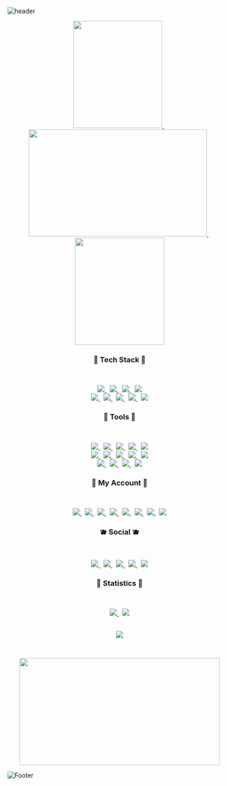   
<!-- 🐧 HEADER 🐧 --> 
![header](https://capsule-render.vercel.app/api?type=waving&color=gradient&height=250&section=header&text=Git%20PortFolio&fontSize=90&fontColor=fff)





<!-- 🐱 GIF 🐱 --> 
<p align="center">
<a href="https://user-images.githubusercontent.com/58620940/220406485-a53fccd9-e817-4f33-b97b-a302a3cde38b.gif"> 
<img src="https://user-images.githubusercontent.com/58620940/220406485-a53fccd9-e817-4f33-b97b-a302a3cde38b.gif" width="200" height="240">
</a> &nbsp 
<a href="https://user-images.githubusercontent.com/58620940/217849122-9dfeeb72-2958-40cc-a647-382bfb078cd8.gif"> 
<img src="https://user-images.githubusercontent.com/58620940/217849122-9dfeeb72-2958-40cc-a647-382bfb078cd8.gif" width="400"height="240">
</a> &nbsp 
<a href="https://user-images.githubusercontent.com/58620940/220406596-4421beb1-73c3-433c-98f9-a536e55b2beb.gif"> 	
<img src="https://user-images.githubusercontent.com/58620940/220406596-4421beb1-73c3-433c-98f9-a536e55b2beb.gif" width="200"height="240">
</a> 
</p>





<!-- 🐭 TEAC STACT 🐭 --> 
<h3 align="center"><b> 🍑 Tech Stack 🍑 </b></h3>

</br>
 
<p align="center">
<a href="https://developer.mozilla.org/ko/docs/Web/HTML">
<img src="https://img.shields.io/badge/HTML-E34F26?style=flat-badge&logo=HTML5&logoColor=white"/>
</a> &nbsp
<a href="https://developer.mozilla.org/ko/docs/Web/CSS/Reference">	
<img src="https://img.shields.io/badge/CSS-1572B6?style=flat-badge&logo=CSS3&logoColor=white"/>
</a> &nbsp
<a href="https://developer.mozilla.org/ko/docs/Web/JavaScript">	
<img src="https://img.shields.io/badge/JavaScript-F7DF1E?style=flat-badge&logo=JavaScript&logoColor=white"/>
</a> &nbsp
<a href="https://pugjs.org/api/getting-started.html">		
<img src="https://img.shields.io/badge/PUG-A86454?style=flat-badge&logo=PUG&logoColor=white"/>
</a> 
<!------------------------------------------------------------------------------------------------------------------------------------------------------->
</br>
<!------------------------------------------------------------------------------------------------------------------------------------------------------->
<a href="https://git-scm.com/"> 
<img src="https://img.shields.io/badge/Git-F05032?style=flat-badge&logo=git&logoColor=white"/>
</a> &nbsp
<a href="https://www.python.org/"> 
<img src="https://img.shields.io/badge/Python-3776AB?style=flat-badge&logo=python&logoColor=white"/>
</a> &nbsp 
<a href="https://www.adobe.com/kr/products/photoshop.html"> 
<img src="https://img.shields.io/badge/Photoshop-31A8FF?style=flat-badge&logo=adobephotoshop&logoColor=white"/>
</a> &nbsp 
<a href="https://www.adobe.com/kr/products/xd.html"> 
<img src="https://img.shields.io/badge/Adobexd-FF61F6?style=flat-badge&logo=Adobexd&logoColor=white"/>
</a> &nbsp 
<a href="https://kotlinlang.org"> 
<img src="https://img.shields.io/badge/Kotlin-7F52FF?style=flat-badge&logo=Kotlin&logoColor=white"/>
</a>
	

 
 
 
<!-- 🐹 TOOLS 🐹 -->  
<h3 align="center"><b> 🍏 Tools 🍏 </b></h3>

</br>

<p align="center">	
<a href="https://visualstudio.microsoft.com/ko/"> 
<img src="https://img.shields.io/badge/VisualStudio-5C2D91?style=flat-badge&logo=visualstudio&logoColor=white"/>
</a> &nbsp 
<a href="https://code.visualstudio.com/"> 
<img src="https://img.shields.io/badge/VisualStudioCode-007ACC?style=flat-badge&logo=visualstudiocode&logoColor=white"/>
</a> &nbsp 
<a href="https://www.mysql.com/"> 
<img src="https://img.shields.io/badge/MySQL-4479A1?style=flat-badge&logo=MySQL&logoColor=white"/>
</a> &nbsp 
<a href="https://www.mongodb.com/ko-kr"> 
<img src="https://img.shields.io/badge/MongoDB-47A248?style=flat-badge&logo=MongoDB&logoColor=white"/>
</a> &nbsp
<a href="https://developer.apple.com/kr/xcode/"> 	
<img src="https://img.shields.io/badge/Xcode-147EFB?style=flat-badge&logo=Xcode&logoColor=white"/>
</a> 	
<!------------------------------------------------------------------------------------------------------------------------------------------------------->
</br>
<!------------------------------------------------------------------------------------------------------------------------------------------------------->
<a href="https://nodejs.org/en/about/resources/"> 
<img src="https://img.shields.io/badge/Node.js-339933?style=flat-badge&logo=Node.js&logoColor=white"/>
</a> &nbsp 
<a href="https://expressjs.com/ko/"> 
<img src="https://img.shields.io/badge/Express-000000?style=flat-badge&logo=Express&logoColor=white"/>
</a> &nbsp 
<a href="https://expo.dev/"> 
<img src="https://img.shields.io/badge/Expo-000020?style=flat-badge&logo=Expo&logoColor=white"/>
</a> &nbsp
<a href="https://developer.android.com/studio"> 
<img src="https://img.shields.io/badge/AndroidStudio-3DDC84?style=flat-badge&logo=AndroidStudio&logoColor=white"/>
</a> &nbsp
<a href="https://reactnative.dev/"> 
<img src="https://img.shields.io/badge/ReactNative-61DAFB?style=flat-badge&logo=React&logoColor=white"/>
</a> 
<!------------------------------------------------------------------------------------------------------------------------------------------------------->
</br>
<!------------------------------------------------------------------------------------------------------------------------------------------------------->
<a href="https://reactjs.org/"> 
<img src="https://img.shields.io/badge/React-61DAFB?style=flat-badge&logo=React&logoColor=white"/>
</a> &nbsp
<a href="https://www.typescriptlang.org/"> 
<img src="https://img.shields.io/badge/TypeScript-3178c6?style=flat-badge&logo=TypeScript&logoColor=white"/>
</a> &nbsp 
<a href="https://www.postman.com/"> 
<img src="https://img.shields.io/badge/Postman-FF6C37?style=flat-badge&logo=Postman&logoColor=white"/>
</a> &nbsp
<a href="https://nextjs.org/"> 
<img src="https://img.shields.io/badge/Next-000000?style=flat-badge&logo=Next&logoColor=white"/>
</a>





<!-- 🐰 MY ACCOUNT 🐰 --> 	
<h3 align="center"><b> 🍓 My Account 🍓 </b></h3>

</br>

<p align="center">	
<a href="https://www.youtube.com/channel/UCW9wXUuo0H_PrbBVlz6siHQ"> 
<img src="https://img.shields.io/badge/Youtube-ff0000?style=flat-badge&logo=youtube&link=https://www.youtube.com/c/kyleschool"/>
</a> &nbsp
<a href="https://mail.google.com/mail/u/1/?ogbl#inbox">	
<img src="https://img.shields.io/badge/Gmail-EA4335?style=flat-badge&logo=gmail&logoColor=white"/>
</a> &nbsp 
<a href="https://www.naver.com/"> 
<img src="https://img.shields.io/badge/Naver-03C75A?style=flat-badge&logo=naver&logoColor=white"/>
</a> &nbsp 
<a href="https://velog.io/@abc59684495">
<img src="https://camo.githubusercontent.com/fe4c5886726a4a11c7a8380bddb273de7449d521ad1f958876c982cf0c380b46/68747470733a2f2f696d672e736869656c64732e696f2f62616467652f56656c6f672d3230633939373f7374796c653d666f722d7468652d737175617265266c6f676f3d56696d656f266c6f676f436f6c6f723d7768697465"/>
</a> &nbsp
<a href="https://www.linkedin.com/in/keunmo-jung-a6227a23a/"> 
<img src="https://img.shields.io/badge/LinkedIn-0A66C2?style=flat-badge&logo=LinkedIn&logoColor=white"/>
</a> &nbsp	
<a href="https://www.notion.so/"> 
<img src="https://img.shields.io/badge/Notion-333333?style=flat-badge&logo=notion&logoColor=white"/>
</a> &nbsp
<a href="https://github.com/jungkeunmo"> 
<img src="https://img.shields.io/badge/github-181717?style==flat-badge&logo=github&logoColor=white"/>
</a> &nbsp
<a href="https://www.pinterest.co.kr/"> 
<img src="https://img.shields.io/badge/pinterest-BD081C?style==flat-badge&logo=pinterest&logoColor=white"/>
</a>
	

	
				

<!-- 🦊 SOCIAL 🦊 --> 
<h3 align="center"><b> 🫐 Social 🫐 </b></h3>

</br>

<p align="center">	
<a href="https://www.facebook.com/profile.php?id=100066889059859"> <img src="https://img.shields.io/badge/Facebook-1877F2?style=flat-badge&logo=facebook&logoColor=white"/>
</a> &nbsp 
<a href="https://www.instagram.com/geunmo.dev.07/">
<img src="https://img.shields.io/badge/Instagram-E4405F?style=flat-badge&logo=instagram&logoColor=white"/>
</a> &nbsp 
<a href="https://twitter.com/llllll20784399"> 
<img src="https://img.shields.io/badge/Twitter-1DA1F2?style=flat-badge&logo=Twitter&logoColor=white"/> 
</a> &nbsp 
<a href="https://support.discord.com/hc/ko"> 
<img src="https://img.shields.io/badge/Discord-5865F2?style=flat-badge&logo=Discord&logoColor=white"/> 
</a> &nbsp 
<a href="https://www.tiktok.com/@abc59684495"> 
<img src="https://img.shields.io/badge/TikTok-000000?style=flat-badge&logo=TikTok&logoColor=white"/> 
</a>
	
</br>


	
	
	
<!-- 🦄 STATISTICS 🦄 --> 
<h3 align="center"><b> 🍊 Statistics 🍊 </b></h3>

</br>

<p align="center">
<a href="https://github.com/jungkeunmo?tab=repositories">
<img src="https://github-readme-stats.vercel.app/api?username=jungkeunmo&theme=react&show_icons=true"/>
</a> &nbsp 
<a href="https://github.com/jungkeunmo?tab=repositories">	
<img src="https://github-readme-stats.vercel.app/api/top-langs/?username=jungkeunmo&theme=react&layout=compact"/>
</a>


	

	
<!-- 🐼 HIT 🐼 --> 	
<p align="center"> 
	
</br>
	
<img src="https://hits.seeyoufarm.com/api/count/incr/badge.svg?url=https%3A%2F%2Fgithub.com%2Fjungkeunmo&count_bg=%23C8DEB8&title_bg=%23555555&icon=&icon_color=%23FFFFFF&title=hits"/>
</p>

</br>





<!-- 🐤 GIF 🐤 --> 	
<p align="center">
<a href="https://user-images.githubusercontent.com/58620940/219960617-d68d87b2-d102-4e02-8d20-614a882ab271.gif"> 	
<img src="https://user-images.githubusercontent.com/58620940/219960617-d68d87b2-d102-4e02-8d20-614a882ab271.gif" width="450" height="240">
</p>
</a>

	
	


<!-- 🐻‍❄️ FOOTER 🐻‍❄️ --> 
![Footer](https://capsule-render.vercel.app/api?type=waving&color=gradient&height=230&section=footer)	
